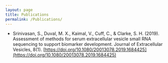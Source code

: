 ```yaml
---
layout: page
title: Publications
permalink: /Publications/
---
```


* Srinivasan, S., Duval, M. X., Kaimal, V., Cuff, C., & Clarke, S. H. (2019). Assessment of methods for serum extracellular vesicle small RNA sequencing to support biomarker development. Journal of Extracellular Vesicles, 8(1). [https://doi.org/10.1080/20013078.2019.1684425](https://doi.org/10.1080/20013078.2019.1684425)  
